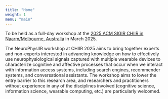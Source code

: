 ```yaml
---
title: "Home"
weight: 1
menu: "main"
---
```


To be held as a full-day workshop at the [2025 ACM SIGIR CHIIR in Naarm/Melbourne, Australia](https://chiir2025.github.io/) in March 2025.

The NeuroPhysIIR workshop at CHIIR 2025 aims to bring together experts and non-experts interested in advancing knowledge on how to effectively use neurophysiological signals captured with multiple wearable devices to characterize cognitive and affective processes that occur when we interact with information access systems, including search engines, recommender systems, and conversational assistants. The workshop aims to lower the entry barrier to this research area, and researchers and practitioners without experience in any of the disciplines involved (cognitive science, information science, wearable computing, etc.) are particularly welcomed.
